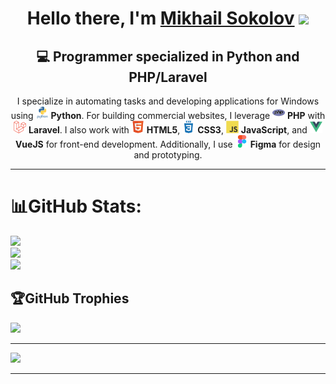 <div>
  <h1 align="center">
    Hello there, I'm <a href="" target="_blank">Mikhail Sokolov</a>
    <img src="https://github.com/blackcater/blackcater/raw/main/images/Hi.gif" height="32"/>
  </h1>

  <h2 align="center">
    💻 Programmer specialized in Python and PHP/Laravel
  </h2>

  <p align="center">
    I specialize in automating tasks and developing applications for Windows using <img src="https://github.com/devicons/devicon/blob/master/icons/python/python-original-wordmark.svg" title="Python" alt="Python" width="20" height="20"/> <strong>Python</strong>. For building commercial websites, I leverage <img src="https://github.com/devicons/devicon/blob/master/icons/php/php-original.svg" title="PHP" alt="PHP" width="20" height="20"/> <strong>PHP</strong> with <img src="https://github.com/devicons/devicon/blob/master/icons/laravel/laravel-original.svg" title="Laravel" alt="Laravel" width="20" height="20"/> <strong>Laravel</strong>. I also work with <img src="https://github.com/devicons/devicon/blob/master/icons/html5/html5-original.svg" title="HTML5" alt="HTML" width="20" height="20"/> <strong>HTML5</strong>, <img src="https://github.com/devicons/devicon/blob/master/icons/css3/css3-plain-wordmark.svg" title="CSS3" alt="CSS" width="20" height="20"/> <strong>CSS3</strong>, <img src="https://github.com/devicons/devicon/blob/master/icons/javascript/javascript-original.svg" title="JavaScript" alt="JavaScript" width="20" height="20"/> <strong>JavaScript</strong>, and <img src="https://github.com/devicons/devicon/blob/master/icons/vuejs/vuejs-original.svg" title="VueJS" alt="VueJS" width="20" height="20"/> <strong>VueJS</strong> for front-end development. Additionally, I use <img src="https://github.com/devicons/devicon/blob/master/icons/figma/figma-original.svg" title="Figma" alt="Figma" width="20" height="20"/> <strong>Figma</strong> for design and prototyping.
  </p>
</div>

<hr>

# 📊GitHub Stats:
![](https://github-readme-stats.vercel.app/api?username=king-tri-ton&theme=dark&hide_border=true&include_all_commits=false&count_private=false&title_color=D10000&text_color=D10000&icon_color=D10000&locale=ru&show_icons=true)<br/>
![](https://github-readme-streak-stats.herokuapp.com/?user=king-tri-ton&theme=dark&hide_border=true&locale=ru&dates=D10000&sideNums=D10000&currStreakLabel=D10000&fire=D10000&ring=D10000)<br/>
![](https://github-readme-stats.vercel.app/api/top-langs/?username=king-tri-ton&theme=dark&hide_border=true&title_color=D10000&text_color=D10000&locale=ru&layout=compact&card_width=390)

## 🏆GitHub Trophies
![](https://github-trophies.vercel.app/?username=king-tri-ton&theme=matrix&no-frame=true&no-bg=false&margin-w=4)

---
[![](https://visitcount.itsvg.in/api?id=king-tri-ton&icon=9&color=9)](https://visitcount.itsvg.in)
<hr>


